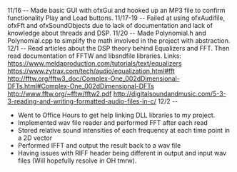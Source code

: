 11/16 -- Made basic GUI with ofxGui and hooked up an MP3 file to confirm functionality Play and Load buttons.
11/17-19 -- Failed at using ofxAudifile, ofxFft and ofxSoundObjects due to lack of documentation and lack of knowledge about threads and DSP.
11/20 -- Made Polynomial.h and Polynomial.cpp to simplify the math involved in the project with abstraction. 
12/1 -- Read articles about the DSP theory behind Equalizers and FFT. Then read documentation of FFTW and libsndfile libraries.
Links: 
https://www.meldaproduction.com/tutorials/text/equalizers
https://www.zytrax.com/tech/audio/equalization.html#fft
http://fftw.org/fftw3_doc/Complex-One_002dDimensional-DFTs.html#Complex-One_002dDimensional-DFTs
http://www.fftw.org/~fftw/fftw2.pdf
http://digitalsoundandmusic.com/5-3-3-reading-and-writing-formatted-audio-files-in-c/
12/2 -- 
- Went to Office Hours to get help linking DLL libraries to my project. 
- Implemented wav file reader and performed FFT after each read 
- Stored relative sound intensities of each frequency at each time point in a 2D vector
- Performed IFFT and output the result back to a wav file
- Having issues with RIFF header being different in output and input wav files (Will hopefully resolve in OH tmrw).